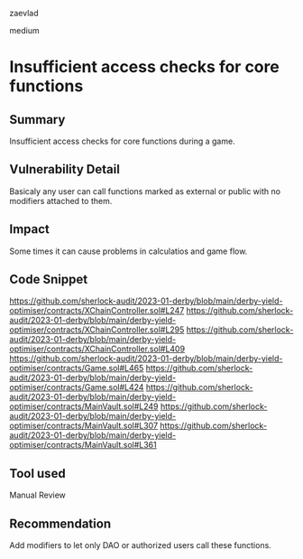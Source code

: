 zaevlad

medium

# Insufficient access checks for core functions

## Summary

Insufficient access checks for core functions during a game.

## Vulnerability Detail

Basicaly any user can call functions marked as external or public with no modifiers attached to them.

## Impact

Some times it can cause problems in calculatios and game flow.  

## Code Snippet

https://github.com/sherlock-audit/2023-01-derby/blob/main/derby-yield-optimiser/contracts/XChainController.sol#L247
https://github.com/sherlock-audit/2023-01-derby/blob/main/derby-yield-optimiser/contracts/XChainController.sol#L295
https://github.com/sherlock-audit/2023-01-derby/blob/main/derby-yield-optimiser/contracts/XChainController.sol#L409
https://github.com/sherlock-audit/2023-01-derby/blob/main/derby-yield-optimiser/contracts/Game.sol#L465
https://github.com/sherlock-audit/2023-01-derby/blob/main/derby-yield-optimiser/contracts/Game.sol#L424
https://github.com/sherlock-audit/2023-01-derby/blob/main/derby-yield-optimiser/contracts/MainVault.sol#L249
https://github.com/sherlock-audit/2023-01-derby/blob/main/derby-yield-optimiser/contracts/MainVault.sol#L307
https://github.com/sherlock-audit/2023-01-derby/blob/main/derby-yield-optimiser/contracts/MainVault.sol#L361

## Tool used

Manual Review

## Recommendation

Add modifiers to let only DAO or authorized users call these functions. 